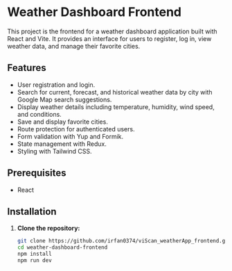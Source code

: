 # Weather Dashboard Frontend

This project is the frontend for a weather dashboard application built with React and Vite. It provides an interface for users to register, log in, view weather data, and manage their favorite cities.

## Features

- User registration and login.
- Search for current, forecast, and historical weather data by city with Google Map search suggestions.
- Display weather details including temperature, humidity, wind speed, and conditions.
- Save and display favorite cities.
- Route protection for authenticated users.
- Form validation with Yup and Formik.
- State management with Redux.
- Styling with Tailwind CSS.

## Prerequisites

- React

## Installation

1. **Clone the repository:**

   ```bash
   git clone https://github.com/irfan0374/viScan_weatherApp_frontend.git
   cd weather-dashboard-frontend
   npm install
   npm run dev

   
